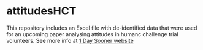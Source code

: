 # attitudesHCT

This repository includes an Excel file with de-identified data that were used for an upcoming paper analysing attitudes in humanc challenge trial volunteers. See more info at [1 Day Sooner website](https://www.1daysooner.org/)
